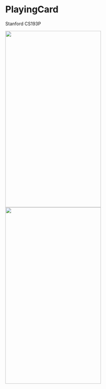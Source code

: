 # PlayingCard
Stanford CS193P

<img src="https://user-images.githubusercontent.com/7153849/112761574-d3e8b400-8ff3-11eb-8e2b-ba889cf91d78.png" height="550" width="300">
<img src="https://user-images.githubusercontent.com/7153849/112761578-d6e3a480-8ff3-11eb-8fdd-b38eae4ec8f8.png" height="550" width="300">
